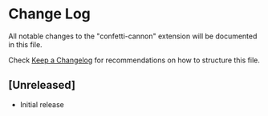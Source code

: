 # Change Log

All notable changes to the "confetti-cannon" extension will be documented in this file.

Check [Keep a Changelog](http://keepachangelog.com/) for recommendations on how to structure this file.

## [Unreleased]

- Initial release